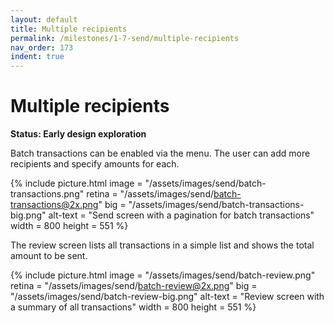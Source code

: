 ```yaml
---
layout: default
title: Multiple recipients
permalink: /milestones/1-7-send/multiple-recipients
nav_order: 173
indent: true
---
```


# Multiple recipients

**Status: Early design exploration**

Batch transactions can be enabled via the menu. The user can add more recipients and specify amounts for each.

{% include picture.html
	image = "/assets/images/send/batch-transactions.png"
	retina = "/assets/images/send/batch-transactions@2x.png"
	big = "/assets/images/send/batch-transactions-big.png"
	alt-text = "Send screen with a pagination for batch transactions"
	width = 800
	height = 551
%}

The review screen lists all transactions in a simple list and shows the total amount to be sent.

{% include picture.html
	image = "/assets/images/send/batch-review.png"
	retina = "/assets/images/send/batch-review@2x.png"
	big = "/assets/images/send/batch-review-big.png"
	alt-text = "Review screen with a summary of all transactions"
	width = 800
	height = 551
%}